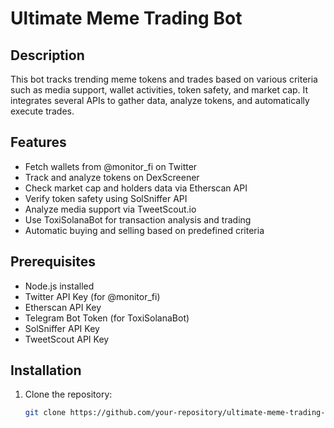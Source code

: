 # Ultimate Meme Trading Bot

## Description
This bot tracks trending meme tokens and trades based on various criteria such as media support, wallet activities, token safety, and market cap. It integrates several APIs to gather data, analyze tokens, and automatically execute trades.

## Features
- Fetch wallets from @monitor_fi on Twitter
- Track and analyze tokens on DexScreener
- Check market cap and holders data via Etherscan API
- Verify token safety using SolSniffer API
- Analyze media support via TweetScout.io
- Use ToxiSolanaBot for transaction analysis and trading
- Automatic buying and selling based on predefined criteria

## Prerequisites
- Node.js installed
- Twitter API Key (for @monitor_fi)
- Etherscan API Key
- Telegram Bot Token (for ToxiSolanaBot)
- SolSniffer API Key
- TweetScout API Key

## Installation

1. Clone the repository:
   ```bash
   git clone https://github.com/your-repository/ultimate-meme-trading-bot.git

